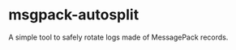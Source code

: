 msgpack-autosplit
=================

A simple tool to safely rotate logs made of MessagePack records.